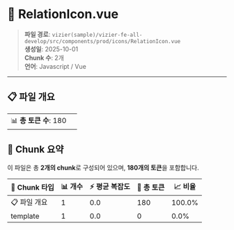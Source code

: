 # 📄 RelationIcon.vue

> **파일 경로**: `vizier(sample)/vizier-fe-all-develop/src/components/prod/icons/RelationIcon.vue`  
> **생성일**: 2025-10-01  
> **Chunk 수**: 2개  
> **언어**: Javascript / Vue
---


## 📋 파일 개요

| | |
|--|--|
| 📊 **총 토큰 수**: 180 |  |






## 🧩 Chunk 요약

이 파일은 총 **2개의 chunk**로 구성되어 있으며, **180개의 토큰**을 포함합니다.

| 🧩 Chunk 타입 | 📊 개수 | ⚡ 평균 복잡도 | 📝 총 토큰 | 📈 비율 |
|---------------|--------|-------------|----------|--------|
| 📋 파일 개요 | 1 | 0.0 | 180 | 100.0% |
| template | 1 | 0.0 | 0 | 0.0% |

